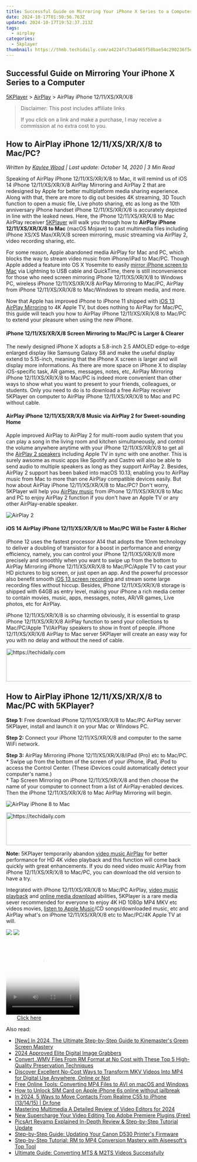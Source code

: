 ```yaml
---
title: Successful Guide on Mirroring Your iPhone X Series to a Computer
date: 2024-10-17T01:50:56.763Z
updated: 2024-10-17T19:52:37.213Z
tags:
  - airplay
categories:
  - 5kplayer
thumbnail: https://thmb.techidaily.com/a4224fc73a6465f58bae54c290236f5e5e431174596ef739d111ede45824dcdd.png
---
```


## Successful Guide on Mirroring Your iPhone X Series to a Computer

[5KPlayer](https://tools.techidaily.com/5kplayer/products/) \> [AirPlay](https://tools.techidaily.com/5kplayer/airplay/) \> AirPlay iPhone 12/11/XS/XR/X/8

>  Disclaimer: This post includes affiliate links
>
>  If you click on a link and make a purchase, I may receive a commission at no extra cost to you.
>

## How to AirPlay iPhone 12/11/XS/XR/X/8 to Mac/PC?

 _Written by [Kaylee Wood](https://www.quora.com/profile/Amanda-Hu-21) | Last update: October 14, 2020 | 3 Min Read_

Speaking of AirPlay iPhone 12/11/XS/XR/X/8 to Mac, it will remind us of iOS 14 iPhone 12/11/XS/XR/X/8 AirPlay Mirroring and AirPlay 2 that are redesigned by Apple for better multiplatform media sharing experience. Along with that, there are more to dig out besides 4K streaming, 3D Touch function to open a music file, Live photo sharing, etc as long as the 10th anniversary iPhone handset iPhone 12/11/XS/XR/X/8 is accurately depicted in line with the leaked news. Here, the iPhone 12/11/XS/XR/X/8 to Mac AirPlay receiver [5KPlayer](https://tools.techidaily.com/5kplayer/products/) will walk you through how to **AirPlay iPhone 12/11/XS/XR/X/8 to Mac** (macOS Mojave) to cast multimedia files including iPhone XS/XS Max/XR/X/8 screen mirroring, music streaming via AirPlay 2, video recording sharing, etc.

For some reason, Apple abandoned media AirPlay for Mac and PC, which blocks the way to stream video music from iPhone/iPad to Mac/PC. Though Apple added a feature into OS X Yosemite to easily [mirror iPhone screen to Mac](https://tools.techidaily.com/5kplayer/airplay/) via Lightning to USB cable and QuickTime, there is still inconvenience for those who need screen mirroring iPhone 12/11/XS/XR/X/8 to Windows PC, wireless iPhone 12/11/XS/XR/X/8 AirPlay Mirroring to Mac/PC, AirPlay from iPhone 12/11/XS/XR/X/8 to Mac/Windows to stream media, and more.

Now that Apple has improved iPhone to iPhone 11 shipped with [iOS 13 AirPlay Mirroring](https://tools.techidaily.com/5kplayer/airplay/) to 4K Apple TV, but does nothing to AirPlay for Mac/PC, this guide will teach you how to AirPlay iPhone 12/11/XS/XR/X/8 to Mac/PC to extend your pleasure when using the new iPhone.

#### **iPhone 12/11/XS/XR/X/8 Screen Mirroring to Mac/PC is Larger & Clearer**

The newly designed iPhone X adopts a 5.8-inch 2.5 AMOLED edge-to-edge enlarged display like Samsung Galaxy S8 and make the useful display extend to 5.15-inch, meaning that the iPhone X screen is larger and will display more informations. As there are more space on iPhone X to display iOS-specific task, AR games, messages, notes, etc, AirPlay Mirroring iPhone 12/11/XS/XR/X/8 to Mac/PC is indeed more convenient than other ways to show what you want to present to your friends, colleagues, or students. Only you need to do is to download a free AirPlay receiver 5KPlayer on computer to AirPlay iPhone 12/11/XS/XR/X/8 to Mac and PC without cable.

#### **AirPlay iPhone 12/11/XS/XR/X/8 Music via AirPlay 2 for Sweet-sounding Home**

Apple improved AirPlay to AirPlay 2 for multi-room audio system that you can play a song in the living room and kitchen simultaneously, and control the volume anywhere anytime with your iPhone 12/11/XS/XR/X/8 to get all the [AirPlay 2 speakers](https://tools.techidaily.com/5kplayer/airplay/) including Apple TV in sync with one another. This is surely awsome as music apps like Spotify and Castro will also be able to send audio to multiple speakers as long as they support AirPlay 2\. Besides, AirPlay 2 support has been baked into macOS 10.13, enabling you to AirPlay music from Mac to more than one AirPlay compatible devices easily. But how about AirPlay iPhone 12/11/XS/XR/X/8 to Mac/PC? Don't worry, 5KPlayer will help you [AirPlay music](https://tools.techidaily.com/5kplayer/airplay/) from iPhone 12/11/XS/XR/X/8 to Mac and PC to enjoy AirPlay 2 function if you don't have an Apple TV or any other AirPlay-enable speaker.

![AirPlay 2](https://www.5kplayer.com/airplay/img/airplay-2.jpg) 

#### **iOS 14 AirPlay iPhone 12/11/XS/XR/X/8 to Mac/PC Will be Faster & Richer**

iPhone 12 uses the fastest processor A14 that adopts the 10nm technology to deliver a doubling of transistor for a boost in performance and energy efficiency, namely, you can control your iPhone 12/11/XS/XR/X/8 more precisely and smoothly when you want to swipe up from the bottom to AirPlay Mirroring iPhone 12/11/XS/XR/X/8 to Mac/PC/Apple TV to cast your HD pictures to big screen, or just open an app. And the powerful processor also benefit smooth [iOS 13 screen recording](https://tools.techidaily.com/5kplayer/airplay/) and stream some large recording files without hiccup. Besides, iPhone 12/11/XS/XR/X/8 storage is shipped with 64GB as entry level, making your iPhone a rich media center to contain movies, music, apps, messages, notes, AR/VR games, Live photos, etc for AirPlay.

iPhone 12/11/XS/XR/X/8 is so charming obviously, it is essential to grasp iPhone 12/11/XS/XR/X/8 AirPlay function to send your collections to Mac/PC/Apple TV/AirPlay speakers to show in front of people. iPhone 12/11/XS/XR/X/8 AirPlay to Mac server 5KPlayer will create an easy way for you with no delay and without the need of cable.

<!-- affiliate ads begin -->
<a href="https://appsumo.8odi.net/c/5597632/2105864/7443" target="_top" id="2105864">
  <img src="//a.impactradius-go.com/display-ad/7443-2105864" border="0" alt="https://techidaily.com" width="728" height="90"/>
</a>
<img height="0" width="0" src="https://appsumo.8odi.net/i/5597632/2105864/7443" style="position:absolute;visibility:hidden;" border="0" />
<!-- affiliate ads end -->

## How to AirPlay iPhone 12/11/XS/XR/X/8 to Mac/PC with 5KPlayer?

 **Step 1:** Free download iPhone 12/11/XS/XR/X/8 to Mac/PC AirPlay server 5KPlayer, install and launch it on your Mac or Windows PC.

**Step 2:** Connect your iPhone 12/11/XS/XR/X/8 and computer to the same WiFi network.

**Step 3:** AirPlay Mirroring iPhone 12/11/XS/XR/X/8/iPad (Pro) etc to Mac/PC.  
\* Swipe up from the bottom of the screen of your iPhone, iPad, iPod to access the Control Center. (These iDevices could automatically detect your computer's name.)  
\* Tap Screen Mirroring on iPhone 12/11/XS/XR/X/8 and then choose the name of your computer to connect from a list of AirPlay-enabled devices. Then the iPhone 12/11/XS/XR/X/8 to Mac AirPlay Mirroring will begin.

![AirPlay iPhone 8 to Mac](https://www.5kplayer.com/airplay/img/airplay-mirroring-ios-11.jpg) 

<!-- affiliate ads begin -->
<a href="https://aligracehair.sjv.io/c/5597632/2027181/19272" target="_top" id="2027181">
  <img src="//a.impactradius-go.com/display-ad/19272-2027181" border="0" alt="https://techidaily.com" width="728" height="90"/>
</a>
<img height="0" width="0" src="https://aligracehair.sjv.io/i/5597632/2027181/19272" style="position:absolute;visibility:hidden;" border="0" />
<!-- affiliate ads end -->

**Note:** 5KPlayer temporarily abandon [video music AirPlay](https://tools.techidaily.com/5kplayer/airplay/) for better performance for HD 4K video playback and this function will come back quickly with great enhancements. If you do need video music AirPlay from iPhone 12/11/XS/XR/X/8 to Mac/PC, you can download the old version to have a try.

Integrated with iPhone 12/11/XS/XR/X/8 to Mac/PC AirPlay, [video music playback](https://tools.techidaily.com/5kplayer/video-music-player/) and [online media download](https://tools.techidaily.com/5kplayer/youtube-download/) abilities, 5KPlayer is a rare media sever recommended for everyone to enjoy 4K HD 1080p MP4 MKV etc videos movies, [listen to Apple Music](https://tools.techidaily.com/5kplayer/video-music-player/)/CD songs/downloaded music, etc and AirPlay what's on iPhone 12/11/XS/XR/X/8 etc to Mac/PC/4K Apple TV at will.

[![](https://www.5kplayer.com/airplay/../button/freedownbackmac.png)](https://tools.techidaily.com/5kplayer/products/) [![](https://www.5kplayer.com/airplay/../button/freedownwhitewin.png)](https://tools.techidaily.com/5kplayer/products/)

<!-- affiliate ads begin -->
<span id="1328683">
					<video width="200" height="200" style="cursor:pointer"
           poster="//a.impactradius-go.com/display-clicktoplayimage/1328683.png"
           onclick="if(!this.playClicked){this.play();this.setAttribute('controls',true);this.playClicked=true;}">
	   <source src="//a.impactradius-go.com/display-ad/15852-1328683">
	   <img src="//a.impactradius-go.com/display-clicktoplayimage/1328683.png" style="border: none; height: 100%; width: 100%; object-fit: contain">
	</video>
	<div style="width:125px;text-align:center"><a href="javascript:window.open(decodeURIComponent('https%3A%2F%2Fthefitville.pxf.io%2Fc%2F5597632%2F1328683%2F15852'), '_blank');void(0);">Click here</a></div>
</span>
<img height="0" width="0" src="https://imp.pxf.io/i/5597632/1328683/15852" style="position:absolute;visibility:hidden;" border="0" />
<!-- affiliate ads end -->

<ins class="adsbygoogle"
     style="display:block"
     data-ad-format="autorelaxed"
     data-ad-client="ca-pub-7571918770474297"
     data-ad-slot="1223367746"></ins>

<ins class="adsbygoogle"
     style="display:block"
     data-ad-client="ca-pub-7571918770474297"
     data-ad-slot="8358498916"
     data-ad-format="auto"
     data-full-width-responsive="true"></ins>

<span class="atpl-alsoreadstyle">Also read:</span>
<div><ul>
<li><a href="https://fox-boxes.techidaily.com/new-in-2024-the-ultimate-step-by-step-guide-to-kinemasters-green-screen-mastery/"><u>[New] In 2024, The Ultimate Step-by-Step Guide to Kinemaster's Green Screen Mastery</u></a></li>
<li><a href="https://screen-recording.techidaily.com/2024-approved-elite-digital-image-grabbers/"><u>2024 Approved Elite Digital Image Grabbers</u></a></li>
<li><a href="https://media-tips.techidaily.com/convert-wmv-files-from-rm-format-at-no-cost-with-these-top-5-high-quality-preservation-techniques/"><u>Convert .WMV Files From RM Format at No Cost with These Top 5 High-Quality Preservation Techniques</u></a></li>
<li><a href="https://media-tips.techidaily.com/discover-excellent-no-cost-ways-to-transform-mkv-videos-into-mp4-for-digital-use-anywhere-online-or-not/"><u>Discover Excellent No-Cost Ways to Transform MKV Videos Into MP4 for Digital Use Anywhere, Online or Not</u></a></li>
<li><a href="https://media-tips.techidaily.com/free-online-tools-converting-mp4-files-to-avi-on-macos-and-windows/"><u>Free Online Tools: Converting MP4 Files to AVI on macOS and Windows</u></a></li>
<li><a href="https://sim-unlock.techidaily.com/how-to-unlock-sim-card-on-apple-iphone-6s-online-without-jailbreak-by-drfone-ios/"><u>How to Unlock SIM Card on Apple iPhone 6s online without jailbreak</u></a></li>
<li><a href="https://android-transfer.techidaily.com/in-2024-5-ways-to-move-contacts-from-realme-c55-to-iphone-131415-drfone-by-drfone-transfer-from-android-transfer-from-android/"><u>In 2024, 5 Ways to Move Contacts From Realme C55 to iPhone (13/14/15) | Dr.fone</u></a></li>
<li><a href="https://youtube-data.techidaily.com/ring-multimedia-a-detailed-review-of-video-editors-for-2024/"><u>Mastering Multimedia A Detailed Review of Video Editors for 2024</u></a></li>
<li><a href="https://ai-video-tools.techidaily.com/new-supercharge-your-video-editing-top-adobe-premiere-plugins-free/"><u>New Supercharge Your Video Editing Top Adobe Premiere Plugins (Free)</u></a></li>
<li><a href="https://extra-hints.techidaily.com/picsart-revamp-explained-in-depth-review-and-step-by-step-tutorial-update/"><u>PicsArt Revamp Explained In-Depth Review & Step-by-Step Tutorial Update</u></a></li>
<li><a href="https://hardware-updates.techidaily.com/step-by-step-guide-updating-your-canon-d530-printers-firmware/"><u>Step-by-Step Guide: Updating Your Canon D530 Printer's Firmware</u></a></li>
<li><a href="https://media-tips.techidaily.com/step-by-step-tutorial-rm-to-mp4-conversion-mastery-with-aiseesofts-top-tool/"><u>Step-by-Step Tutorial: RM to MP4 Conversion Mastery with Aiseesoft's Top Tool</u></a></li>
<li><a href="https://media-tips.techidaily.com/ultimate-guide-converting-mts-and-m2ts-videos-successfully/"><u>Ultimate Guide: Converting MTS & M2TS Videos Successfully</u></a></li>
</ul></div>

